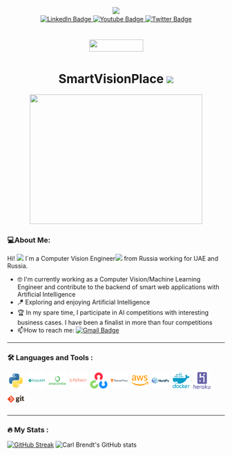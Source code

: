 <div id="header" align="center">
  <img src="https://media.giphy.com/media/H1dxi6xdh4NGQCZSvz/giphy.gif" width="100"/>
</div>
<div id="badges" align="center">
  <a href="https://t.me/LifeSjokegg">
    <img src="https://img.shields.io/badge/Telegram-blue?style=for-the-badge&logo=telegram&logoColor=white" alt="LinkedIn Badge"/>
  </a>
  <a href="https://youtube.com/@carlbrendt9036?si=ZPBy20T5HNQJw0W7L">
    <img src="https://img.shields.io/badge/YouTube-red?style=for-the-badge&logo=youtube&logoColor=white" alt="Youtube Badge"/>
  </a>
  <a href="https://huggingface.co/CarlBrendt">
    <img src="https://img.shields.io/badge/Huggingface-yellow?style=for-the-badge&logo=huggingface&logoColor=white" alt="Twitter Badge"/>
  </a>
</div>
<h1 align="center" >
    <img src="https://komarev.com/ghpvc/?username=CarlBrendt&style=flat-square&color=blue" width="125px" height="28px" alt=""/>
</h1>
<h1 align="center">
  SmartVisionPlace
  <img src="https://media.giphy.com/media/WFZvB7VIXBgiz3oDXE/giphy.gif" width="30px"/>
</h1>
<div align="center">
  <img src="https://media.giphy.com/media/3oKIPnAiaMCws8nOsE/giphy.gif" width="400" height="300"/>
</div>

### :computer:About Me:
Hi! <img src="https://media.giphy.com/media/hvRJCLFzcasrR4ia7z/giphy.gif" width="30px"> I`m a Computer Vision Engineer<img src="https://media.giphy.com/media/WUlplcMpOCEmTGBtBW/giphy.gif" width="30"> from Russia working for UAE and Russia.
- :nerd_face: I'm currently working as a Computer Vision/Machine Learning Engineer and contribute to the backend of smart web applications with Artificial Intelligence
- :kite: Exploring and enjoying Artificial Intelligence
- :trophy: In my spare time, I participate in AI competitions with interesting business cases. I have been a finalist in more than four competitions
- :mailbox:How to reach me: [![Gmail Badge](https://img.shields.io/badge/-Gmail-blue?style=flat&logo=Gmail&logoColor=red)](https://mail.google.com/mail/u/polinateam0@gmail.com)

---
### :hammer_and_wrench: Languages and Tools :
<div>
  <img src="https://github.com/devicons/devicon/blob/master/icons/python/python-original.svg" title="Python" alt="Python" width="40" height="40"/>&nbsp;
  <img src=https://github.com/devicons/devicon/blob/master/icons/fastapi/fastapi-plain-wordmark.svg title="FastApi" alt="FastApi" width="40" height="40"/>&nbsp;
  <img src="https://github.com/devicons/devicon/blob/master/icons/anaconda/anaconda-original-wordmark.svg" title="Anaconda" alt="Anaconda" width="40" height="40"/>&nbsp;
  <img src="https://github.com/devicons/devicon/blob/master/icons/pytorch/pytorch-plain-wordmark.svg" title="Pytorch" alt="Pytorch" width="40" height="40"/>&nbsp;
  <img src="https://github.com/devicons/devicon/blob/master/icons/opencv/opencv-original.svg" title="OpenCv" alt="OpenCv" width="40" height="40"/>&nbsp;
  <img src="https://github.com/devicons/devicon/blob/master/icons/tensorflow/tensorflow-original-wordmark.svg" title="Tensorflow" alt="Tensorflow" width="40" height="40"/>&nbsp;
  <img src="https://github.com/devicons/devicon/blob/master/icons/amazonwebservices/amazonwebservices-plain-wordmark.svg" title="AWS" alt="AWS" width="40" height="40"/>&nbsp;
  <img src="https://github.com/devicons/devicon/blob/master/icons/numpy/numpy-original-wordmark.svg" title="Numpy" alt="Numpy" width="40" height="40"/>&nbsp;
  <img src="https://github.com/devicons/devicon/blob/master/icons/docker/docker-plain-wordmark.svg" title="Docker" alt="Docker" width="40" height="40"/>&nbsp;
  <img src="https://github.com/devicons/devicon/blob/master/icons/heroku/heroku-plain-wordmark.svg" title="Heroku" alt="Heroku" width="40" height="40"/>&nbsp;
  <img src="https://github.com/devicons/devicon/blob/master/icons/git/git-original-wordmark.svg" title="Git" **alt="Git" width="40" height="40"/>
</div>

---
### :fire: My Stats :
[![GitHub Streak](http://github-readme-streak-stats.herokuapp.com?user=CarlBrendt&theme=tokyonight)](https://git.io/streak-stats)
![Carl Brendt's GitHub stats](https://github-readme-stats.vercel.app/api?username=CarlBrendt&show_icons=true&theme=tokyonight)
